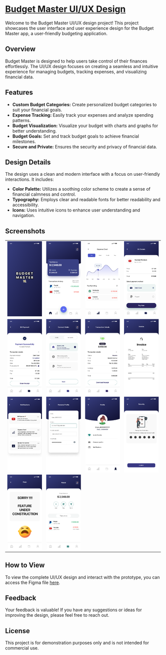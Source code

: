 # [Budget Master UI/UX Design](https://www.figma.com/file/Drjb3v8aA2yM2HpRjCWnkg/Budget-Master-UI?type=design&node-id=0%3A1&mode=design&t=F35WUJwcEL4Pd2Z1-1)

Welcome to the Budget Master UI/UX design project! This project showcases the user interface and user experience design for the Budget Master app, a user-friendly budgeting application.

## Overview

Budget Master is designed to help users take control of their finances effortlessly. The UI/UX design focuses on creating a seamless and intuitive experience for managing budgets, tracking expenses, and visualizing financial data.

## Features

- **Custom Budget Categories:** Create personalized budget categories to suit your financial goals.
- **Expense Tracking:** Easily track your expenses and analyze spending patterns.
- **Budget Visualization:** Visualize your budget with charts and graphs for better understanding.
- **Budget Goals:** Set and track budget goals to achieve financial milestones.
- **Secure and Private:** Ensures the security and privacy of financial data.

## Design Details

The design uses a clean and modern interface with a focus on user-friendly interactions. It includes:

- **Color Palette:** Utilizes a soothing color scheme to create a sense of financial calmness and control.
- **Typography:** Employs clear and readable fonts for better readability and accessibility.
- **Icons:** Uses intuitive icons to enhance user understanding and navigation.

## Screenshots

<table>
  <tr>
    <td><img src="Budget-Master-UI/Opening%20Screen.png" alt="Opening Screen"></td>
    <td><img src="Budget-Master-UI/Homepage.png" alt="Homepage"></td>
    <td><img src="Budget-Master-UI/Expense%20Tracking.png" alt="Expense Tracking"></td>
    <td><img src="Budget-Master-UI/Bill%20Details.png" alt="Bill Details"></td>
  </tr>
  <tr>
    <td><img src="Budget-Master-UI/Bill%20Payment.png" alt="Bill Payment"></td>
    <td><img src="Budget-Master-UI/Connecting%20Wallet.png" alt="Connecting Wallet"></td>
    <td><img src="Budget-Master-UI/Income%20Transactions.png" alt="Income Transactions"></td>
    <td><img src="Budget-Master-UI/Invoice.png" alt="Invoice"></td>
  </tr>
  <tr>
    <td><img src="Budget-Master-UI/Notification%20Screen.png" alt="Notification Screen"></td>
    <td><img src="Budget-Master-UI/Personal%20Profile.png" alt="Personal Profile"></td>
    <td><img src="Budget-Master-UI/Profile.png" alt="Profile"></td>
    <td><img src="Budget-Master-UI/Security.png" alt="Security"></td>
  </tr>
  <tr>
    <td><img src="Budget-Master-UI/Under%20Construction.png" alt="Under Construction"></td>
    <td><img src="Budget-Master-UI/Wallet.png" alt="Wallet"></td>
    <td></td>
    <td></td>
  </tr>
</table>

## How to View

To view the complete UI/UX design and interact with the prototype, you can access the Figma file [here](https://www.figma.com/file/Drjb3v8aA2yM2HpRjCWnkg/Budget-Master-UI?type=design&node-id=0%3A1&mode=design&t=F35WUJwcEL4Pd2Z1-1).

## Feedback

Your feedback is valuable! If you have any suggestions or ideas for improving the design, please feel free to reach out.

## License

This project is for demonstration purposes only and is not intended for commercial use.
